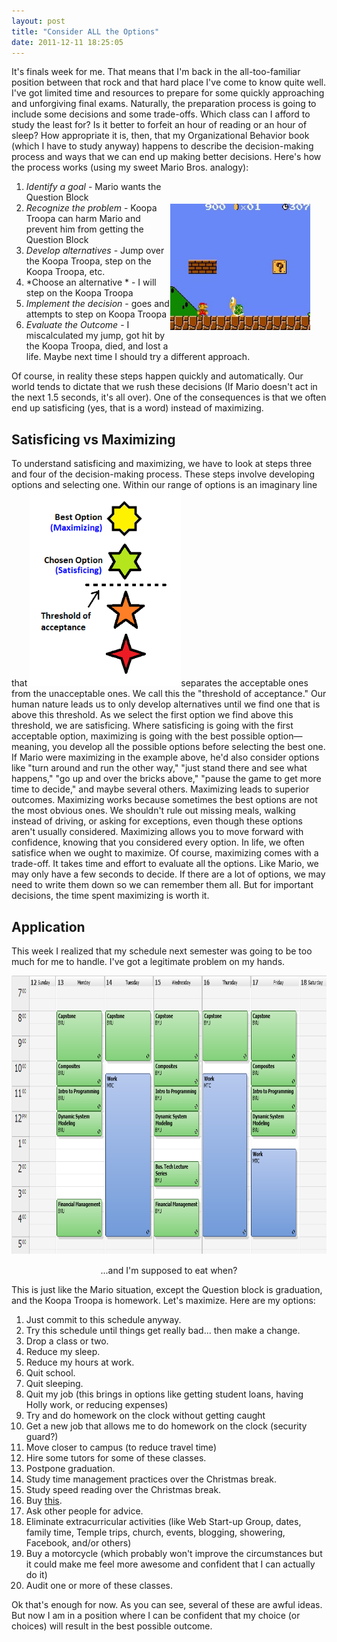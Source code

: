 ```yaml
---
layout: post
title: "Consider ALL the Options"
date: 2011-12-11 18:25:05
---
```


It's finals week for me. That means that I'm back in the all-too-familiar position between that rock and that hard place I've come to know quite well. I've got limited time and resources to prepare for some quickly approaching and unforgiving final exams. Naturally, the preparation process is going to include some decisions and some trade-offs. Which class can I afford to study the least for? Is it better to forfeit an hour of reading or an hour of sleep? How appropriate it is, then, that my Organizational Behavior book (which I have to study anyway) happens to describe the decision-making process and ways that we can end up making better decisions. Here's how the process works (using my sweet Mario Bros. analogy):

<div style="width: 234px;float:right; padding: 36px 16px 16px 0;">
  <a href="http://bryanbraun.com/2011/12/11/consider-all-the-options/marios-decision/" rel="attachment wp-att-832"><img alt="" class="size-full wp-image-832 " height="202" src="/sites/default/files/wp-content/uploads/Marios-Decision.jpg" title="Mario's Decision" width="224" /></a>
</div>

1.  *Identify a goal* - Mario wants the Question Block
2.  *Recognize the problem* - Koopa Troopa can harm Mario and prevent him from getting the Question Block
3.  *Develop alternatives* - Jump over the Koopa Troopa, step on the Koopa Troopa, etc.
4.  *Choose an alternative * - I will step on the Koopa Troopa
5.  *Implement the decision* - goes and attempts to step on Koopa Troopa
6.  *Evaluate the Outcome* - I miscalculated my jump, got hit by the Koopa Troopa, died, and lost a life. Maybe next time I should try a different approach.

Of course, in reality these steps happen quickly and automatically. Our world tends to dictate that we rush these decisions (If Mario doesn't act in the next 1.5 seconds, it's all over). One of the consequences is that we often end up satisficing (yes, that is a word) instead of maximizing.

## Satisficing vs Maximizing

To understand satisficing and maximizing, we have to look at steps three and four of the decision-making process. These steps involve developing options and selecting one. Within our range of options is an imaginary line that <a href="http://bryanbraun.com/2011/12/11/consider-all-the-options/choices/" rel="attachment wp-att-843"><img alt="Maximizing vs Satisficing" class="alignright size-full wp-image-843" height="314" src="/sites/default/files/wp-content/uploads/Choices.png" title="Maximizing vs Satisficing" width="242" /></a>separates the acceptable ones from the unacceptable ones. We call this the "threshold of acceptance." Our human nature leads us to only develop alternatives until we find one that is above this threshold. As we select the first option we find above this threshold, we are satisficing. Where satisficing is going with the first acceptable option, maximizing is going with the best possible option—meaning, you develop all the possible options before selecting the best one. If Mario were maximizing in the example above, he'd also consider options like "turn around and run the other way," "just stand there and see what happens," "go up and over the bricks above," "pause the game to get more time to decide," and maybe several others. Maximizing leads to superior outcomes. Maximizing works because sometimes the best options are not the most obvious ones. We shouldn't rule out missing meals, walking instead of driving, or asking for exceptions, even though these options aren't usually considered. Maximizing allows you to move forward with confidence, knowing that you considered every option. In life, we often satisfice when we ought to maximize. Of course, maximizing comes with a trade-off. It takes time and effort to evaluate all the options. Like Mario, we may only have a few seconds to decide. If there are a lot of options, we may need to write them down so we can remember them all. But for important decisions, the time spent maximizing is worth it.

## Application

This week I realized that my schedule next semester was going to be too much for me to handle. I've got a legitimate problem on my hands.

<div>
  <p style="text-align: center;">
    <img alt="My class schedule is packed." class="size-full wp-image-848 " src="/sites/default/files/wp-content/uploads/My-Class-Schedule.png" style="width: 800px; height: 446px;" title="My Class Schedule" />
  </p>
  
  <p style="text-align: center;">
    ...and I'm supposed to eat when?
  </p>
</div>

This is just like the Mario situation, except the Question block is graduation, and the Koopa Troopa is homework. Let's maximize. Here are my options:

1.  Just commit to this schedule anyway.
2.  Try this schedule until things get really bad... then make a change.
3.  Drop a class or two.
4.  Reduce my sleep.
5.  Reduce my hours at work.
6.  Quit school.
7.  Quit sleeping.
8.  Quit my job (this brings in options like getting student loans, having Holly work, or reducing expenses)
9.  Try and do homework on the clock without getting caught
10. Get a new job that allows me to do homework on the clock (security guard?)
11. Move closer to campus (to reduce travel time)
12. Hire some tutors for some of these classes.
13. Postpone graduation.
14. Study time management practices over the Christmas break.
15. Study speed reading over the Christmas break.
16. Buy <a href="http://www.wbshop.com/Harry-Potter-Collectible-Time-Turner-by-Noble-Collection/HPNBTIME,default,pd.html" target="_blank" title="if only it were this easy...">this</a>.
17. Ask other people for advice.
18. Eliminate extracurricular activities (like Web Start-up Group, dates, family time, Temple trips, church, events, blogging, showering, Facebook, and/or others)
19. Buy a motorcycle (which probably won't improve the circumstances but it could make me feel more awesome and confident that I can actually do it)
20. Audit one or more of these classes.

Ok that's enough for now. As you can see, several of these are awful ideas. But now I am in a position where I can be confident that my choice (or choices) will result in the best possible outcome.